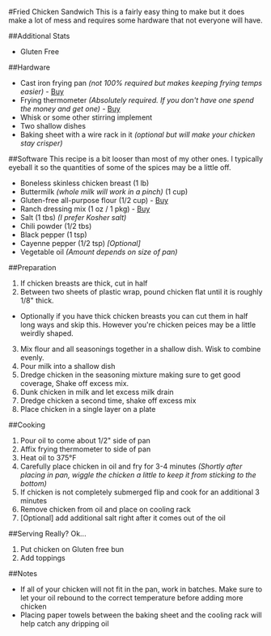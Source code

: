 #Fried Chicken Sandwich
This is a fairly easy thing to make but it does make a lot of mess and requires some hardware that not everyone will have.

##Additional Stats
* Gluten Free

##Hardware
* Cast iron frying pan _(not 100% required but makes keeping frying temps easier)_ - [Buy](http://amzn.to/1TMyxwy)
* Frying thermometer _(Absolutely required. If you don't have one spend the money and get one)_ - [Buy](http://amzn.to/1SxJ1NP)
* Whisk or some other stirring implement
* Two shallow dishes
* Baking sheet with a wire rack in it _(optional but will make your chicken stay crisper)_

##Software
This recipe is a bit looser than most of my other ones.  I typically eyeball it so the quantities of some of the spices may be a little off.
* Boneless skinless chicken breast (1 lb)
* Buttermilk _(whole milk will work in a pinch)_ (1 cup)
* Gluten-free all-purpose flour (1/2 cup) - [Buy](http://amzn.to/1Mgd0Ku)
* Ranch dressing mix (1 oz / 1 pkg) - [Buy](http://amzn.to/1HEW1yt)
* Salt (1 tbs) _(I prefer Kosher salt)_
* Chili powder (1/2 tbs)
* Black pepper (1 tsp)
* Cayenne pepper (1/2 tsp) _[Optional]_
* Vegetable oil _(Amount depends on size of pan)_

##Preparation
1. If chicken breasts are thick, cut in half
2. Between two sheets of plastic wrap, pound chicken flat until it is roughly 1/8" thick.
  * Optionally if you have thick chicken breasts you can cut them in half long ways and skip this.  However you're chicken peices may be a little weirdly shaped.
3. Mix flour and all seasonings together in a shallow dish.  Wisk to combine evenly.
4. Pour milk into a shallow dish
5. Dredge chicken in the seasoning mixture making sure to get good coverage, Shake off excess mix.
6. Dunk chicken in milk and let excess milk drain
7. Dredge chicken a second time, shake off excess mix
8. Place chicken in a single layer on a plate

##Cooking
1. Pour oil to come about 1/2" side of pan
2. Affix frying thermometer to side of pan
3. Heat oil to 375°F
4. Carefully place chicken in oil and fry for 3-4 minutes _(Shortly after placing in pan, wiggle the chicken a little to keep it from sticking to the bottom)_
5. If chicken is not completely submerged flip and cook for an additional 3 minutes
6. Remove chicken from oil and place on cooling rack
7. [Optional] add additional salt right after it comes out of the oil

##Serving
Really? Ok...
1. Put chicken on Gluten free bun
2. Add toppings

##Notes
* If all of your chicken will not fit in the pan, work in batches.  Make sure to let your oil rebound to the correct temperature before adding more chicken
* Placing paper towels between the baking sheet and the cooling rack will help catch any dripping oil